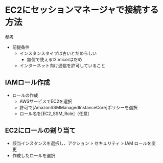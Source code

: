 # EC2にセッションマネージャで接続する方法
[参考](https://docs.aws.amazon.com/ja_jp/prescriptive-guidance/latest/patterns/connect-to-an-amazon-ec2-instance-by-using-session-manager.html)
- 前提条件
  - インスタンスタイプは古いとだめらしい
     - 無償で使えるt2.micorはだめ
  - インターネット向け通信を許可していること

## IAMロール作成
- ロールの作成
  - AWSサービスでEC2を選択
  - 許可で[AmazonSSMManagedInstanceCore]ポリシーを選択
  - ロール名を[EC2_SSM_Role]（任意）

## EC2にロールの割り当て
- 該当インスタンスを選択し、アクション > セキュリティ > IAM ロールを変更
- 作成したロールを選択
